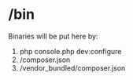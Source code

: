 # /bin

Binaries will be put here by:

1. php console.php dev:configure
2. /composer.json
3. /vendor_bundled/composer.json
